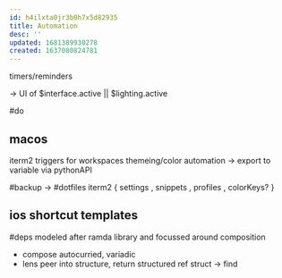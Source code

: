 ```yaml
---
id: h4ilxta0jr3b0h7x5d82935
title: Automation
desc: ''
updated: 1681389930278
created: 1637080824781
---
```


timers/reminders

-> UI of $interface.active || $lighting.active

#do
## macos
iterm2 triggers for workspaces
themeing/color automation
-> export to variable via pythonAPI

#backup -> #dotfiles
iterm2
  { settings
  , snippets
  , profiles
  , colorKeys?
  }

## ios shortcut templates
#deps
modeled after ramda library and focussed around composition
- compose
  autocurried, variadic
- lens
    peer into structure, return structured ref
    struct ->
  find
